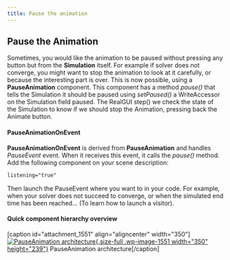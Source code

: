 ```yaml
---
title: Pause the animation
---
```


Pause the Animation
-------------------

Sometimes, you would like the animation to be paused without pressing
any button but from the **Simulation** itself. For example if solver
does not converge, you might want to stop the animation to look
at it carefully, or because the interesting part is over. This is now
possible, using a **PauseAnimation** component. This component has a
method *pause()* that tells the Simulation it should be paused using
*setPaused()* a WriteAccessor on the Simulation field paused. The
RealGUI step() we check the state of the Simulation to know if we should
stop the Animation, pressing back the Animate button.

#### PauseAnimationOnEvent

**PauseAnimationOnEvent** is derived from **PauseAnimation** and handles
*PauseEvent* event. When it receives this event, it calls the *pause()*
method. Add the following component on your scene description:

```xml
listening="true"
```

Then launch the PauseEvent where you want to in your code. For example,
when your solver does not succeed to converge, or when the simulated end
time has been reached... (To learn how to launch a visitor).

#### Quick component hierarchy overview

\[caption id="attachment\_1551" align="aligncenter"
width="350"\][![PauseAnimation
architecture](https://www.sofa-framework.org/wp-content/uploads/2014/11/350px-PauseAnimation1.png){.size-full
.wp-image-1551 width="350"
height="239"}](https://www.sofa-framework.org/wp-content/uploads/2014/11/350px-PauseAnimation1.png)
PauseAnimation architecture\[/caption\]
